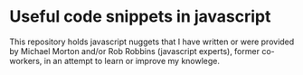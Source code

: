 # Useful code snippets in javascript  
This repository holds javascript nuggets that I have written or were provided by Michael Morton and/or Rob Robbins (javascript experts), former co-workers,
in an attempt to learn or improve my knowlege.  